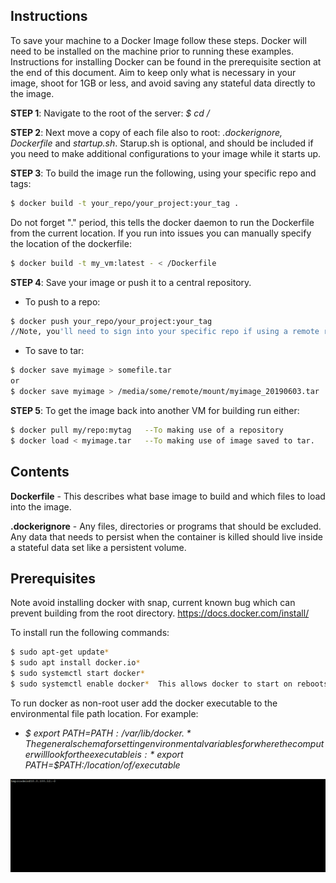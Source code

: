 ## Instructions
To save your machine to a Docker Image follow these steps. Docker will need to be installed on the machine prior to running these
examples. Instructions for installing Docker can be found in the prerequisite section at the end of this document. Aim to keep only 
what is necessary in your image, shoot for 1GB or less, and avoid saving any stateful data directly to the image.

**STEP 1**:  Navigate to the root of the server: *$ cd /*

**STEP 2**: Next move a copy of each file also to root: *.dockerignore, Dockerfile* and *startup.sh*. Starup.sh is optional, and should
be included if you need to make additional configurations to your image while it starts up. 

**STEP 3**: To build the image run the following, using your specific repo and tags:

```bash
$ docker build -t your_repo/your_project:your_tag .
```

Do not forget "." period, this tells the docker daemon to run the Dockerfile from the current location. 
If you run into issues you can manually specify the location of the dockerfile:

```bash
$ docker build -t my_vm:latest - < /Dockerfile
```

**STEP 4**: Save your image or push it to a central repository. 

* To push to a repo:
```bash
$ docker push your_repo/your_project:your_tag  
//Note, you'll need to sign into your specific repo if using a remote repository.
```

* To save to tar:
```bash
$ docker save myimage > somefile.tar
or
$ docker save myimage > /media/some/remote/mount/myimage_20190603.tar
```

**STEP 5**: To get the image back into another VM for building run either:
```bash
$ docker pull my/repo:mytag   --To making use of a repository
$ docker load < myimage.tar   --To making use of image saved to tar. 
```


## Contents
**Dockerfile** - This describes what base image to build and which files to load into the image. 

**.dockerignore** - Any files, directories or programs that should be excluded. Any data that needs to persist when the container
is killed should live inside a stateful data set like a persistent volume. 

## Prerequisites
Note avoid installing docker with snap, current known bug which can prevent building from the root directory. https://docs.docker.com/install/

To install run the following commands:
```bash
$ sudo apt-get update*
$ sudo apt install docker.io*
$ sudo systemctl start docker*
$ sudo systemctl enable docker*  This allows docker to start on reboots
```

To run docker as non-root user add the docker executable to the environmental file path location. 
For example: 
* *$ export PATH=$PATH:/var/lib/docker .* 
The general schema for setting environmental variables for where the computer will look for 
the executable is:  *$ export PATH=$PATH:/location/of/executable*

![Alt Text](loadimage.gif)
